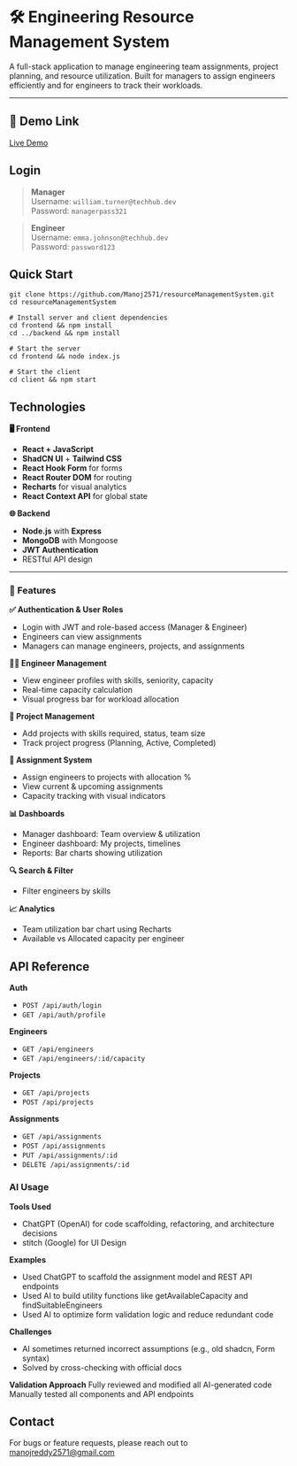 # 🛠️ Engineering Resource Management System

A full-stack application to manage engineering team assignments, project planning, and resource utilization. Built for managers to assign engineers efficiently and for engineers to track their workloads.

---


## 🔗 Demo Link

[Live Demo](https://resource-management-system-rms.vercel.app/)


## Login

> **Manager**  
> Username: `william.turner@techhub.dev`  
> Password: `managerpass321`

> **Engineer**  
> Username: `emma.johnson@techhub.dev`  
> Password: `password123`


## Quick Start

```
git clone https://github.com/Manoj2571/resourceManagementSystem.git
cd resourceManagementSystem

# Install server and client dependencies
cd frontend && npm install
cd ../backend && npm install

# Start the server
cd frontend && node index.js

# Start the client
cd client && npm start
```
## Technologies

**🖥 Frontend**
- **React + JavaScript**
- **ShadCN UI** + **Tailwind CSS**
- **React Hook Form** for forms
- **React Router DOM** for routing
- **Recharts** for visual analytics
- **React Context API** for global state

**🌐 Backend**
- **Node.js** with **Express**
- **MongoDB** with Mongoose
- **JWT Authentication**
- RESTful API design

---


### 🚀 Features

**✅ Authentication & User Roles**
- Login with JWT and role-based access (Manager & Engineer)
- Engineers can view assignments
- Managers can manage engineers, projects, and assignments

**🧑‍💻 Engineer Management**
- View engineer profiles with skills, seniority, capacity
- Real-time capacity calculation
- Visual progress bar for workload allocation

**📁 Project Management**
- Add projects with skills required, status, team size
- Track project progress (Planning, Active, Completed)

**🔁 Assignment System**
- Assign engineers to projects with allocation %
- View current & upcoming assignments
- Capacity tracking with visual indicators

**📊 Dashboards**
- Manager dashboard: Team overview & utilization
- Engineer dashboard: My projects, timelines
- Reports: Bar charts showing utilization

**🔍 Search & Filter**
- Filter engineers by skills

**📈 Analytics**
- Team utilization bar chart using Recharts
- Available vs Allocated capacity per engineer

## API Reference

**Auth**
- `POST /api/auth/login`
- `GET /api/auth/profile`

**Engineers**
- `GET /api/engineers`
- `GET /api/engineers/:id/capacity`

**Projects**
- `GET /api/projects`
- `POST /api/projects`

**Assignments**
- `GET /api/assignments`
- `POST /api/assignments`
- `PUT /api/assignments/:id`
- `DELETE /api/assignments/:id`

### AI Usage
**Tools Used**
- ChatGPT (OpenAI) for code scaffolding, refactoring, and architecture decisions
- stitch (Google) for UI Design

**Examples**
- Used ChatGPT to scaffold the assignment model and REST API endpoints
- Used AI to build utility functions like getAvailableCapacity and findSuitableEngineers
- Used AI to optimize form validation logic and reduce redundant code

**Challenges**
- AI sometimes returned incorrect assumptions (e.g., old shadcn, Form syntax)
- Solved by cross-checking with official docs

**Validation Approach**
Fully reviewed and modified all AI-generated code
Manually tested all components and API endpoints

## Contact
For bugs or feature requests, please reach out to manojreddy2571@gmail.com
